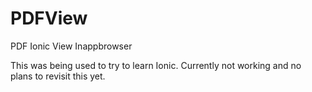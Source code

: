 # PDFView
PDF Ionic View Inappbrowser

This was being used to try to learn Ionic. Currently not working and no plans to revisit this yet.
